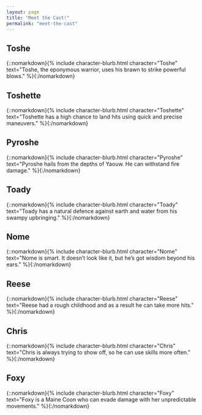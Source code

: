 ```yaml
---
layout: page
title: "Meet the Cast!"
permalink: "meet-the-cast"
---
```


## Toshe

{::nomarkdown}{% include character-blurb.html character="Toshe" text="Toshe, the eponymous warrior, uses his brawn to strike powerful blows." %}{:/nomarkdown}

## Toshette

{::nomarkdown}{% include character-blurb.html character="Toshette" text="Toshette has a high chance to land hits using quick and precise maneuvers." %}{:/nomarkdown}

## Pyroshe

{::nomarkdown}{% include character-blurb.html character="Pyroshe" text="Pyroshe hails from the depths of Yaouw. He can withstand fire damage." %}{:/nomarkdown}

## Toady

{::nomarkdown}{% include character-blurb.html character="Toady" text="Toady has a natural defence against earth and water from his swampy upbringing." %}{:/nomarkdown}

## Nome

{::nomarkdown}{% include character-blurb.html character="Nome" text="Nome is smart. It doesn’t look like it, but he’s got wisdom beyond his ears." %}{:/nomarkdown}

## Reese

{::nomarkdown}{% include character-blurb.html character="Reese" text="Reese had a rough childhood and as a result he can take more hits." %}{:/nomarkdown}

## Chris

{::nomarkdown}{% include character-blurb.html character="Chris" text="Chris is always trying to show off, so he can use skills more often." %}{:/nomarkdown}

## Foxy

{::nomarkdown}{% include character-blurb.html character="Foxy" text="Foxy is a Maine Coon who can evade damage with her unpredictable movements." %}{:/nomarkdown}
